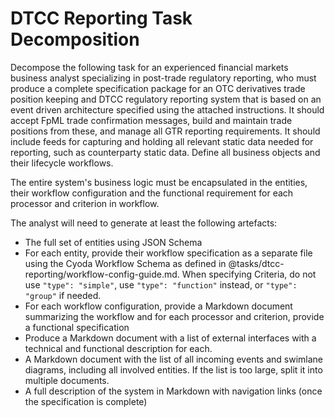 # DTCC Reporting Task Decomposition

Decompose the following task for an experienced financial markets business analyst 
specializing in post-trade regulatory reporting, who must produce a complete 
specification package for an OTC derivatives trade position keeping and DTCC regulatory reporting
system that is based on an event driven architecture specified using the attached instructions. 
It should accept FpML trade confirmation messages, build and maintain trade positions from these,
and manage all GTR reporting requirements. It should include feeds for capturing and holding all
relevant static data needed for reporting, such as counterparty static data. Define all business
objects and their lifecycle workflows.

The entire system's business logic must be encapsulated in the entities, their workflow configuration and the functional requirement for each processor and criterion in workflow.

The analyst will need to generate at least the following artefacts:

- The full set of entities using JSON Schema
- For each entity, provide their workflow specification as a separate file using the Cyoda Workflow Schema as defined in @tasks/dtcc-reporting/workflow-config-guide.md. When specifying Criteria, do not use `"type": "simple"`, use `"type": "function"` instead, or `"type": "group"` if needed.
- For each workflow configuration, provide a Markdown document summarizing the workflow and for each processor and criterion, provide a functional specification
- Produce a Markdown document with a list of external interfaces with a technical and functional description for each.
- A Markdown document with the list of all incoming events and swimlane diagrams, including all involved entities. If the list is too large, split it into multiple documents.
- A full description of the system in Markdown with navigation links (once the specification is complete)